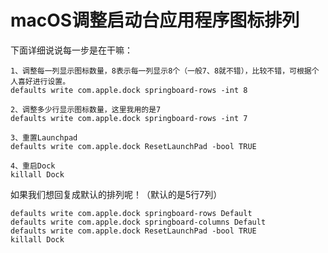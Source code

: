 # macOS调整启动台应用程序图标排列

下面详细说说每一步是在干嘛：

```shell
1、调整每一列显示图标数量，8表示每一列显示8个（一般7、8就不错），比较不错，可根据个人喜好进行设置。 
defaults write com.apple.dock springboard-rows -int 8

2、调整多少行显示图标数量，这里我用的是7 
defaults write com.apple.dock springboard-rows -int 7

3、重置Launchpad
defaults write com.apple.dock ResetLaunchPad -bool TRUE

4、重启Dock
killall Dock
```

如果我们想回复成默认的排列呢！（默认的是5行7列）

```shell
defaults write com.apple.dock springboard-rows Default
defaults write com.apple.dock springboard-columns Default
defaults write com.apple.dock ResetLaunchPad -bool TRUE
killall Dock
```